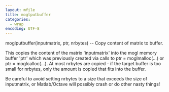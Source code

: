 ```yaml
---
layout: mfile
title: moglputbuffer
categories:
  - wrap
encoding: UTF-8
---
```


moglputbuffer(inputmatrix, ptr, nrbytes) -- Copy content of matrix to buffer.

This copies the content of the matrix 'inputmatrix' into the mogl memory
buffer 'ptr' which was previously created via calls to ptr = moglmalloc(...)
or ptr = moglcalloc(...). At most nrbytes are copied - if the target buffer
is too small for nrbytes, only the amount is copied that fits into the buffer.

Be careful to avoid setting nrbytes to a size that exceeds the size of
inputmatrix, or Matlab/Octave will possibly crash or do other nasty things!